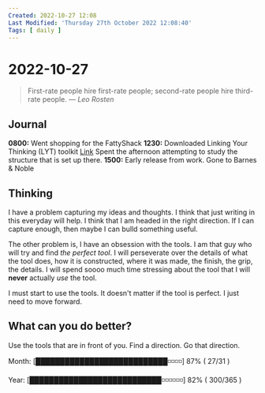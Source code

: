 ```yaml
---
Created: 2022-10-27 12:08
Last Modified: 'Thursday 27th October 2022 12:08:40'
Tags: [ daily ]
---
```

# 2022-10-27
> First-rate people hire first-rate people; second-rate people hire third-rate people.
> — <cite>Leo Rosten</cite>

## Journal

**0800:** Went shopping for the FattyShack
**1230:** Downloaded Linking Your Thinking (LYT) toolkit [Link](https://www.linkingyourthinking.com/lyt-kit-course/onboarding) 
      Spent the afternoon attempting to study the structure that is set up there.
**1500:** Early release from work. Gone to Barnes & Noble


## Thinking

I have a problem capturing my ideas and thoughts. I think that just writing in this everyday will help. I think that I am headed in the right direction. If I can capture enough, then maybe I can bulld something useful.

The other problem is, I have an obsession with the tools. I am that guy who will try and find *the perfect tool*. I will perseverate over the details of what the tool does, how it is constructed, where it was made, the finish, the grip, the details. I will spend soooo much time stressing about the tool that I will **never** actually *use* the tool.

I must start to use the tools. It doesn't matter if the tool is perfect. I just need to move forward.

## What can you do better?

Use the tools that are in front of you. Find a direction. Go that direction.


Month: [███████████████████████████◽◽◽◽] 87% ( 27/31 )

Year: [███████████████████████████◽◽◽◽◽◽] 82% ( 300/365 )